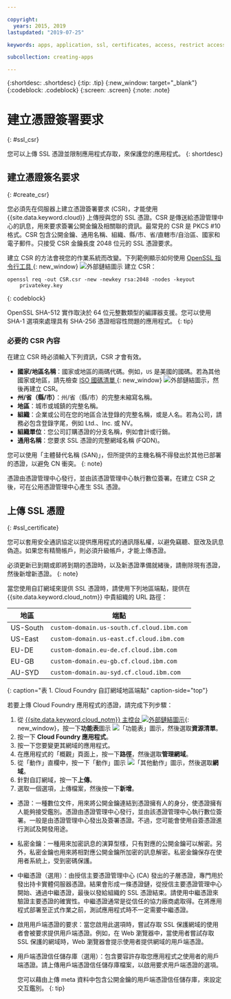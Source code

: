 ```yaml
---

copyright:
  years: 2015, 2019
lastupdated: "2019-07-25"

keywords: apps, application, ssl, certificates, access, restrict access, create, csr, upload, import

subcollection: creating-apps

---
```


{:shortdesc: .shortdesc}
{:tip: .tip}
{:new_window: target="_blank"}
{:codeblock: .codeblock}
{:screen: .screen}
{:note: .note}

# 建立憑證簽署要求
{: #ssl_csr}

您可以上傳 SSL 憑證並限制應用程式存取，來保護您的應用程式。
{: shortdesc}

## 建立憑證簽名要求
{: #create_csr}

您必須先在伺服器上建立憑證簽署要求 (CSR)，才能使用 {{site.data.keyword.cloud}} 上傳授與您的 SSL 憑證。CSR 是傳送給憑證管理中心的訊息，用來要求簽署公開金鑰及相關聯的資訊。最常見的 CSR 是 PKCS #10 格式。CSR 包含公開金鑰、通用名稱、組織、縣/市、省/直轄市/自治區、國家和電子郵件。只接受 CSR 金鑰長度 2048 位元的 SSL 憑證要求。

建立 CSR 的方法會視您的作業系統而改變。下列範例顯示如何使用 [OpenSSL 指令行工具 ](https://www.openssl.org/){: new_window} ![外部鏈結圖示](../icons/launch-glyph.svg "外部鏈結圖示") 建立 CSR：

```
openssl req -out CSR.csr -new -newkey rsa:2048 -nodes -keyout
    privatekey.key
```
{: codeblock}

OpenSSL SHA-512 實作取決於 64 位元整數類型的編譯器支援。您可以使用 SHA-1 選項來處理具有 SHA-256 憑證相容性問題的應用程式。
{: tip}

### 必要的 CSR 內容

在建立 CSR 時必須輸入下列資訊，CSR 才會有效。

 * **國家/地區名稱**：國家或地區的兩碼代碼。例如，`US` 是美國的國碼。若為其他國家或地區，請先檢查 [ISO 國碼清單 ](https://www.iso.org/obp/ui/#search){: new_window} ![外部鏈結圖示](../icons/launch-glyph.svg "外部鏈結圖示")，然後再建立 CSR。
 * **州/省（縣/市）**：州/省（縣/市）的完整未縮寫名稱。
 * **地區**：城市或城鎮的完整名稱。
 * **組織**：企業或公司在您的地區合法登錄的完整名稱，或是人名。若為公司，請務必包含登錄字尾，例如 Ltd.、Inc. 或 NV。
 * **組織單位**：您公司訂購憑證的分支名稱，例如會計或行銷。
 * **通用名稱**：您要求 SSL 憑證的完整網域名稱 (FQDN)。

您可以使用「主體替代名稱 (SAN)」，但所提供的主機名稱不得發出於其他已部署的憑證，以避免 CN 衝突。
{: note}

憑證由憑證管理中心發行，並由該憑證管理中心執行數位簽署。在建立 CSR 之後，可在公用憑證管理中心產生 SSL 憑證。

## 上傳 SSL 憑證
{: #ssl_certificate}

您可以套用安全通訊協定以提供應用程式的通訊隱私權，以避免竊聽、竄改及訊息偽造。如果您有精簡帳戶，則必須升級帳戶，才能上傳憑證。

必須更新已到期或即將到期的憑證時，以及新憑證準備就緒後，請刪除現有憑證，然後新增新憑證。
{: note}

當您使用自訂網域來提供 SSL 憑證時，請使用下列地區端點，提供在 {{site.data.keyword.cloud_notm}} 中貴組織的 URL 路徑：

| 地區 |端點|
| ------ | -------- |
| US-South | `custom-domain.us-south.cf.cloud.ibm.com` |
| US-East | `custom-domain.us-east.cf.cloud.ibm.com` |
| EU-DE | `custom-domain.eu-de.cf.cloud.ibm.com` |
| EU-GB | `custom-domain.eu-gb.cf.cloud.ibm.com` |
| AU-SYD | `custom-domain.au-syd.cf.cloud.ibm.com` | 
{: caption="表 1. Cloud Foundry 自訂網域地區端點" caption-side="top"}

若要上傳 Cloud Foundry 應用程式的憑證，請完成下列步驟：

1. 從 [{{site.data.keyword.cloud_notm}} 主控台 ![外部鏈結圖示](../icons/launch-glyph.svg "外部鏈結圖示")](https://{DomainName}){: new_window}，按一下**功能表**圖示 ![「功能表」圖示](../icons/icon_hamburger.svg)，然後選取**資源清單**。
2. 按一下 **Cloud Foundry 應用程式**。
3. 按一下您要變更其網域的應用程式。 
4. 在應用程式的「概觀」頁面上，按一下**路徑**，然後選取**管理網域**。
5. 從「動作」直欄中，按一下「動作」圖示 ![「其他動作」圖示](../icons/action-menu-icon.svg)，然後選取**網域**。
6. 針對自訂網域，按一下**上傳**。
7. 選取一個選項，上傳檔案，然後按一下**新增**。
  
  * 憑證：一種數位文件，用來將公開金鑰連結到憑證擁有人的身分，使憑證擁有人能夠接受鑑別。憑證由憑證管理中心發行，並由該憑證管理中心執行數位簽署。一般是由憑證管理中心發出及簽署憑證。不過，您可能會使用自簽憑證進行測試及開發用途。
  * 私密金鑰：一種用來加密訊息的演算型樣，只有對應的公開金鑰可以解密。另外，私密金鑰也用來將相對應公開金鑰所加密的訊息解密。私密金鑰保存在使用者系統上，受到密碼保護。
  * 中繼憑證（選用）：由授信主要憑證管理中心 (CA) 發出的子層憑證，專門用於發出持卡實體伺服器憑證。結果會形成一條憑證鏈，從授信主要憑證管理中心開始、通過中繼憑證，最後以發給組織的 SSL 憑證結束。請使用中繼憑證來驗證主要憑證的確實性。中繼憑證通常是從信任的協力廠商處取得。在將應用程式部署至正式作業之前，測試應用程式時不一定需要中繼憑證。
  * 啟用用戶端憑證的要求：當您啟用此選項時，嘗試存取 SSL 保護網域的使用者會被要求提供用戶端憑證。例如，在 Web 瀏覽器中，當使用者嘗試存取 SSL 保護的網域時，Web 瀏覽器會提示使用者提供網域的用戶端憑證。   
  * 用戶端憑證信任儲存庫（選用）：包含要容許存取您應用程式之使用者的用戶端憑證。請上傳用戶端憑證信任儲存庫檔案，以啟用要求用戶端憑證的選項。
  
    您可以藉由上傳 meta 資料中包含公開金鑰的用戶端憑證信任儲存庫，來設定交互鑑別。
  {: tip}


